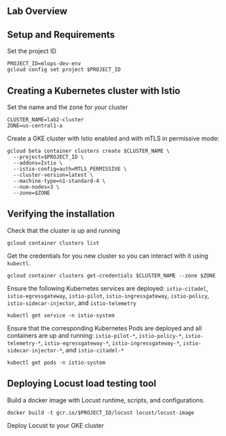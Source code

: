 ## Lab Overview
## Setup and Requirements

Set the project ID

```
PROJECT_ID=mlops-dev-env
gcloud config set project $PROJECT_ID
```

## Creating a Kubernetes cluster with Istio

Set the name and the zone for your cluster

```
CLUSTER_NAME=lab2-cluster
ZONE=us-central1-a
```

Create a GKE cluster with Istio enabled and with mTLS in permissive mode:

```
gcloud beta container clusters create $CLUSTER_NAME \
  --project=$PROJECT_ID \
  --addons=Istio \
  --istio-config=auth=MTLS_PERMISSIVE \
  --cluster-version=latest \
  --machine-type=n1-standard-4 \
  --num-nodes=3 \
  --zone=$ZONE

```

## Verifying the installation

Check that the cluster is up and running

```
gcloud container clusters list
```

Get the credentials for you new cluster so you can interact with it using `kubectl`.

```
gcloud container clusters get-credentials $CLUSTER_NAME --zone $ZONE
```

Ensure the following Kubernetes services are deployed: `istio-citadel`, `istio-egressgateway`, `istio-pilot`, `istio-ingressgateway`, `istio-policy`, `istio-sidecar-injector`, and `istio-telemetry`

```
kubectl get service -n istio-system
```

Ensure that the corresponding Kubernetes Pods are deployed and all containers are up and running: `istio-pilot-*`, `istio-policy-*`, `istio-telemetry-*`, `istio-egressgateway-*`, `istio-ingressgateway-*`, `istio-sidecar-injector-*`, and `istio-citadel-*`

```
kubectl get pods -n istio-system
```

## Deploying Locust load testing tool

Build a docker image with Locust runtime, scripts, and configurations.

```
docker build -t gcr.io/$PROJECT_ID/locust locust/locust-image
```

Deploy Locust to your GKE cluster

